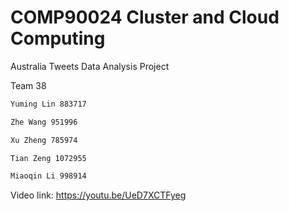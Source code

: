 # COMP90024 Cluster and Cloud Computing
Australia Tweets Data Analysis Project

Team 38
``` bash
Yuming Lin 883717

Zhe Wang 951996

Xu Zheng 785974

Tian Zeng 1072955

Miaoqin Li 998914
```

Video link: https://youtu.be/UeD7XCTFyeg
